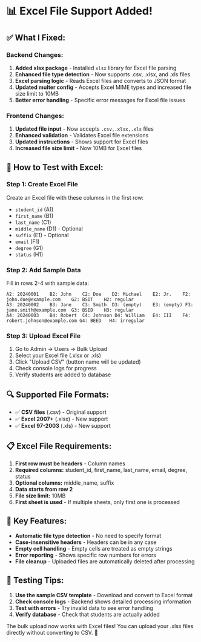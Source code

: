 # 📊 Excel File Support Added!

## ✅ **What I Fixed:**

### **Backend Changes:**
1. **Added xlsx package** - Installed `xlsx` library for Excel file parsing
2. **Enhanced file type detection** - Now supports .csv, .xlsx, and .xls files
3. **Excel parsing logic** - Reads Excel files and converts to JSON format
4. **Updated multer config** - Accepts Excel MIME types and increased file size limit to 10MB
5. **Better error handling** - Specific error messages for Excel file issues

### **Frontend Changes:**
1. **Updated file input** - Now accepts `.csv,.xlsx,.xls` files
2. **Enhanced validation** - Validates Excel file extensions
3. **Updated instructions** - Shows support for Excel files
4. **Increased file size limit** - Now 10MB for Excel files

## 🧪 **How to Test with Excel:**

### **Step 1: Create Excel File**
Create an Excel file with these columns in the first row:
- `student_id` (A1)
- `first_name` (B1) 
- `last_name` (C1)
- `middle_name` (D1) - Optional
- `suffix` (E1) - Optional
- `email` (F1)
- `degree` (G1)
- `status` (H1)

### **Step 2: Add Sample Data**
Fill in rows 2-4 with sample data:
```
A2: 20240001    B2: John    C2: Doe    D2: Michael    E2: Jr.    F2: john.doe@example.com    G2: BSIT    H2: regular
A3: 20240002    B3: Jane    C3: Smith  D3: (empty)    E3: (empty) F3: jane.smith@example.com  G3: BSED    H3: regular
A4: 20240003    B4: Robert  C4: Johnson D4: William   E4: III    F4: robert.johnson@example.com G4: BEED   H4: irregular
```

### **Step 3: Upload Excel File**
1. Go to Admin → Users → Bulk Upload
2. Select your Excel file (.xlsx or .xls)
3. Click "Upload CSV" (button name will be updated)
4. Check console logs for progress
5. Verify students are added to database

## 🔍 **Supported File Formats:**

- ✅ **CSV files** (.csv) - Original support
- ✅ **Excel 2007+** (.xlsx) - New support
- ✅ **Excel 97-2003** (.xls) - New support

## 📋 **Excel File Requirements:**

1. **First row must be headers** - Column names
2. **Required columns:** student_id, first_name, last_name, email, degree, status
3. **Optional columns:** middle_name, suffix
4. **Data starts from row 2**
5. **File size limit:** 10MB
6. **First sheet is used** - If multiple sheets, only first one is processed

## 🚀 **Key Features:**

- **Automatic file type detection** - No need to specify format
- **Case-insensitive headers** - Headers can be in any case
- **Empty cell handling** - Empty cells are treated as empty strings
- **Error reporting** - Shows specific row numbers for errors
- **File cleanup** - Uploaded files are automatically deleted after processing

## 🎯 **Testing Tips:**

1. **Use the sample CSV template** - Download and convert to Excel format
2. **Check console logs** - Backend shows detailed processing information
3. **Test with errors** - Try invalid data to see error handling
4. **Verify database** - Check that students are actually added

The bulk upload now works with Excel files! You can upload your .xlsx files directly without converting to CSV. 🎉
